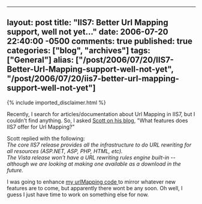   ---
  layout: post
  title: "IIS7: Better Url Mapping support, well not yet..."
  date: 2006-07-20 22:40:00 -0500
  comments: true
  published: true
  categories: ["blog", "archives"]
  tags: ["General"]
  alias: ["/post/2006/07/20/IIS7-Better-Url-Mapping-support-well-not-yet", "/post/2006/07/20/iis7-better-url-mapping-support-well-not-yet"]
  ---
<!-- more -->
{% include imported_disclaimer.html %}
<P>Recently, I search for articles/documentation about Url Mapping in IIS7, but I couldn't find anything. So, I asked <A href="http://weblogs.asp.net/scottgu/archive/2006/06/15/My-TechEd-Talk-Now-Available-for-Download.aspx#455783">Scott on his blog</A>, "What features does IIS7 offer for Url Mapping?"</P>
<P>Scott replied with the following:<BR><EM>The core IIS7 release provides all the infrastructure to do URL rewriting for all resources (ASP.NET, ASP, PHP, HTML, etc).<BR></EM><EM>The Vista release won't have a URL rewriting rules engine built-in -- although we are looking at making one available as a download in the future.</EM></P>
<P>I was going to enhance <A href="/blog/post.aspx?postid=762">my urlMapping code </A>to mirror whatever&nbsp;new features&nbsp;are to come, but apparently there wont be any soon. Oh well, I guess I just have time to work on something else for now.</P>
